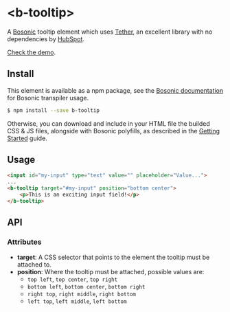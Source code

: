 # &lt;b-tooltip&gt;

A [Bosonic](http://bosonic.github.io) tooltip element which uses [Tether](http://github.hubspot.com/tether/), an excellent library with no dependencies by [HubSpot](https://github.com/HubSpot).

[Check the demo](http://bosonic.github.io/demos.html).

## Install

This element is available as a npm package, see the [Bosonic documentation](http://bosonic.github.io/documentation.html) for Bosonic transpiler usage.

```sh
$ npm install --save b-tooltip
```

Otherwise, you can download and include in your HTML file the builded CSS & JS files, alongside with Bosonic polyfills, as described in the [Getting Started](http://bosonic.github.io/getting-started.html) guide.

## Usage

```html
<input id="my-input" type="text" value="" placeholder="Value...">
...
<b-tooltip target="#my-input" position="bottom center">
    <p>This is an exciting input field!</p>
</b-tooltip>
```

## API

### Attributes
- __target__: A CSS selector that points to the element the tooltip must be attached to.
- __position__: Where the tooltip must be attached, possible values are: 
    - ```top left```, ```top center```, ```top right```
    - ```bottom left```, ```bottom center```, ```bottom right```
    - ```right top```, ```right middle```, ```right bottom```
    - ```left top```, ```left middle```, ```left bottom```
